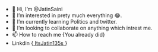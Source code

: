 - 👋 Hi, I’m @JatinSaini
- 👀 I’m interested in prety much everything 😂.
- 🌱 I’m currently learning Politics and twitter.
- 💞️ I’m looking to collaborate on anything which intrest me.
- 📫 How to reach me {You already did}
- Linkdin {<a href='https://www.linkedin.com/in/itsjatin135/'> ItsJatin135s </a>}

<!---
JatinVisionify/JatinVisionify is a ✨ special ✨ repository because its `README.md` (this file) appears on your GitHub profile.
You can click the Preview link to take a look at your changes.
--->
